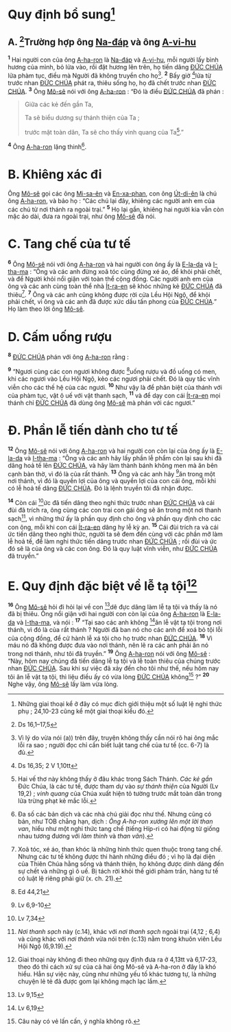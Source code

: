 # Quy định bổ sung[^1-d0526856-aaff-4804-8714-02776ce681dc]

## A. [^1@-d0526856-aaff-4804-8714-02776ce681dc]Trường hợp ông [Na-đáp]() và ông [A-vi-hu]()

<sup><b>1</b></sup> Hai người con của ông [A-ha-ron]() là [Na-đáp]() và [A-vi-hu](), mỗi người lấy bình hương của mình, bỏ lửa vào, rồi đặt hương lên trên, họ tiến dâng [ĐỨC CHÚA]() lửa phàm tục, điều mà Người đã không truyền cho họ[^2-d0526856-aaff-4804-8714-02776ce681dc]. <sup><b>2</b></sup> Bấy giờ [^2@-d0526856-aaff-4804-8714-02776ce681dc]lửa từ trước nhan [ĐỨC CHÚA]() phát ra, thiêu sống họ, họ đã chết trước nhan [ĐỨC CHÚA](). <sup><b>3</b></sup> Ông [Mô-sê]() nói với ông [A-ha-ron]() : “Đó là điều [ĐỨC CHÚA]() đã phán :

> Giữa các kẻ đến gần Ta,
>
> Ta sẽ biểu dương sự thánh thiện của Ta ;
>
> trước mặt toàn dân, Ta sẽ cho thấy vinh quang của Ta[^3-d0526856-aaff-4804-8714-02776ce681dc].”

<sup><b>4</b></sup> Ông [A-ha-ron]() lặng thinh[^4-d0526856-aaff-4804-8714-02776ce681dc].

# B. Khiêng xác đi

Ông [Mô-sê]() gọi các ông [Mi-sa-ên]() và [En-xa-phan](), con ông [Út-di-ên]() là chú ông [A-ha-ron](), và bảo họ : “Các chú lại đây, khiêng các người anh em của các chú từ nơi thánh ra ngoài trại.” <sup><b>5</b></sup> Họ lại gần, khiêng hai người kia vẫn còn mặc áo dài, đưa ra ngoài trại, như ông [Mô-sê]() đã nói.

# C. Tang chế của tư tế

<sup><b>6</b></sup> Ông [Mô-sê]() nói với ông [A-ha-ron]() và hai người con ông ấy là [E-la-da]() và [I-tha-ma]() : “Ông và các anh đừng xoã tóc cũng đừng xé áo, để khỏi phải chết, và để Người khỏi nổi giận với toàn thể cộng đồng. Các người anh em của ông và các anh cùng toàn thể nhà [Ít-ra-en]() sẽ khóc những kẻ [ĐỨC CHÚA]() đã thiêu[^5-d0526856-aaff-4804-8714-02776ce681dc]. <sup><b>7</b></sup> Ông và các anh cũng không được rời cửa Lều Hội Ngộ, để khỏi phải chết, vì ông và các anh đã được xức dầu tấn phong của [ĐỨC CHÚA]().” Họ làm theo lời ông [Mô-sê]().

# D. Cấm uống rượu

<sup><b>8</b></sup> [ĐỨC CHÚA]() phán với ông [A-ha-ron]() rằng :

<sup><b>9</b></sup> “Ngươi cùng các con ngươi không được [^3@-d0526856-aaff-4804-8714-02776ce681dc]uống rượu và đồ uống có men, khi các ngươi vào Lều Hội Ngộ, kẻo các ngươi phải chết. Đó là quy tắc vĩnh viễn cho các thế hệ của các ngươi. <sup><b>10</b></sup> Như vậy là để phân biệt của thánh với của phàm tục, vật ô uế với vật thanh sạch, <sup><b>11</b></sup> và để dạy con cái [Ít-ra-en]() mọi thánh chỉ [ĐỨC CHÚA]() đã dùng ông [Mô-sê]() mà phán với các ngươi.”

# Đ. Phần lễ tiến dành cho tư tế

<sup><b>12</b></sup> Ông [Mô-sê]() nói với ông [A-ha-ron]() và hai người con còn lại của ông ấy là [E-la-da]() và [I-tha-ma]() : “Ông và các anh hãy lấy phần lễ phẩm còn lại sau khi đã dâng hoả tế lên [ĐỨC CHÚA](), và hãy làm thành bánh không men mà ăn bên cạnh bàn thờ, vì đó là của rất thánh. <sup><b>13</b></sup> Ông và các anh hãy [^4@-d0526856-aaff-4804-8714-02776ce681dc]ăn trong một nơi thánh, vì đó là quyền lợi của ông và quyền lợi của con cái ông, mỗi khi có lễ hoả tế dâng [ĐỨC CHÚA](). Đó là lệnh truyền tôi đã nhận được.

<sup><b>14</b></sup> Còn cái [^5@-d0526856-aaff-4804-8714-02776ce681dc]ức đã tiến dâng theo nghi thức trước nhan [ĐỨC CHÚA]() và cái đùi đã trích ra, ông cùng các con trai con gái ông sẽ ăn trong một nơi thanh sạch[^6-d0526856-aaff-4804-8714-02776ce681dc], vì những thứ ấy là phần quy định cho ông và phần quy định cho các con ông, mỗi khi con cái [Ít-ra-en]() dâng hy lễ kỳ an. <sup><b>15</b></sup> Cái đùi trích ra và cái ức tiến dâng theo nghi thức, người ta sẽ đem đến cùng với các phần mỡ làm lễ hoả tế, để làm nghi thức tiến dâng trước nhan [ĐỨC CHÚA]() ; rồi đùi và ức đó sẽ là của ông và các con ông. Đó là quy luật vĩnh viễn, như [ĐỨC CHÚA]() đã truyền.”

# E. Quy định đặc biệt về lễ tạ tội[^7-d0526856-aaff-4804-8714-02776ce681dc]

<sup><b>16</b></sup> Ông [Mô-sê]() hỏi đi hỏi lại về con [^6@-d0526856-aaff-4804-8714-02776ce681dc]dê đực dâng làm lễ tạ tội và thấy là nó đã bị thiêu. Ông nổi giận với hai người con còn lại của ông [A-ha-ron]() là [E-la-da]() và [I-tha-ma](), và nói : <sup><b>17</b></sup> “Tại sao các anh không [^7@-d0526856-aaff-4804-8714-02776ce681dc]ăn lễ vật tạ tội trong nơi thánh, vì đó là của rất thánh ? Người đã ban nó cho các anh để xoá bỏ tội lỗi của cộng đồng, để cử hành lễ xá tội cho họ trước nhan [ĐỨC CHÚA](). <sup><b>18</b></sup> Vì máu nó đã không được đưa vào nơi thánh, nên lẽ ra các anh phải ăn nó trong nơi thánh, như tôi đã truyền.” <sup><b>19</b></sup> Ông [A-ha-ron]() nói với ông [Mô-sê]() : “Này, hôm nay chúng đã tiến dâng lễ tạ tội và lễ toàn thiêu của chúng trước nhan [ĐỨC CHÚA](). Sau khi sự việc đã xảy đến cho tôi như thế, nếu hôm nay tôi ăn lễ vật tạ tội, thì liệu điều ấy có vừa lòng [ĐỨC CHÚA]() không[^8-d0526856-aaff-4804-8714-02776ce681dc] ?” <sup><b>20</b></sup> Nghe vậy, ông [Mô-sê]() lấy làm vừa lòng.

[^1-d0526856-aaff-4804-8714-02776ce681dc]: Những giai thoại kể ở đây có mục đích giới thiệu một số luật lệ nghi thức phụ ; 24,10-23 cũng kể một giai thoại kiểu đó.

[^2-d0526856-aaff-4804-8714-02776ce681dc]: Vì lý do vừa nói (a)) trên đây, truyện không thấy cần nói rõ hai ông mắc lỗi ra sao ; người đọc chỉ cần biết luật tang chế của tư tế (cc. 6-7) là đủ.

[^3-d0526856-aaff-4804-8714-02776ce681dc]: Hai vế thơ này không thấy ở đâu khác trong Sách Thánh. _Các kẻ gần_ Đức Chúa, là các tư tế, được tham dự vào _sự thánh thiện_ của Người (Lv 19,2) ; _vinh quang_ của Chúa xuất hiện tỏ tường trước mắt toàn dân trong lửa trừng phạt kẻ mắc lỗi.

[^4-d0526856-aaff-4804-8714-02776ce681dc]: Đa số các bản dịch và các nhà chú giải đọc như thế. Nhưng cũng có bản, như TOB chẳng hạn, dịch : _Ông A-ha-ron xướng lên một lời than van_, hiểu như một nghi thức tang chế (tiếng Híp-ri có hai động từ giống nhau tương đương với _làm thinh_ và _than vãn_).

[^5-d0526856-aaff-4804-8714-02776ce681dc]: Xoã tóc, xé áo, than khóc là những hình thức quen thuộc trong tang chế. Nhưng các tư tế không được thi hành những điều đó ; vì họ là đại diện của Thiên Chúa hằng sống và thánh thiện, họ không được dính dáng đến sự chết và những gì ô uế. Bị tách rời khỏi thế giới phàm trần, hàng tư tế có luật lệ riêng phải giữ (x. ch. 21).

[^6-d0526856-aaff-4804-8714-02776ce681dc]: _Nơi thanh sạch_ này (c.14), khác với _nơi thanh sạch_ ngoài trại (4,12 ; 6,4) và cũng khác với _nơi thánh_ vừa nói trên (c.13) nằm trong khuôn viên Lều Hội Ngộ (6,9.19).

[^7-d0526856-aaff-4804-8714-02776ce681dc]: Giai thoại này không đi theo những quy định đưa ra ở 4,13tt và 6,17-23, theo đó thì cách xử sự của cả hai ông Mô-sê và A-ha-ron ở đây là khó hiểu. Hẳn sự việc này, cũng như những yếu tố khác tương tự, là những chuyện lẻ tẻ đã được gom lại không mạch lạc lắm.

[^8-d0526856-aaff-4804-8714-02776ce681dc]: Câu này có vẻ lấn cấn, ý nghĩa không rõ.

[^1@-d0526856-aaff-4804-8714-02776ce681dc]: Ds 16,1–17,5

[^2@-d0526856-aaff-4804-8714-02776ce681dc]: Ds 16,35; 2 V 1,10tt

[^3@-d0526856-aaff-4804-8714-02776ce681dc]: Ed 44,21

[^4@-d0526856-aaff-4804-8714-02776ce681dc]: Lv 6,9-10

[^5@-d0526856-aaff-4804-8714-02776ce681dc]: Lv 7,34

[^6@-d0526856-aaff-4804-8714-02776ce681dc]: Lv 9,15

[^7@-d0526856-aaff-4804-8714-02776ce681dc]: Lv 6,19
